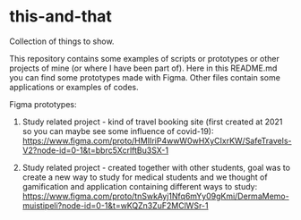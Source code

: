 # this-and-that
Collection of things to show.

This repository contains some examples of scripts or prototypes or other projects of mine (or where I have been part of).
Here in this README.md you can find some prototypes made with Figma. Other files contain some applications or examples of
codes.

Figma prototypes:
1. Study related project - kind of travel booking site (first created at 2021 so you can maybe see
some influence of covid-19):
https://www.figma.com/proto/HMIIriP4wwW0wHXyCIxrKW/SafeTravels-V2?node-id=0-1&t=bbrc5XcrlftBu3SX-1

2. Study related project - created together with other students, goal was to create a new way to study
for medical students and we thought of gamification and application containing different ways to study:
https://www.figma.com/proto/tnSwkAyj1Nfq6mYy09gKmi/DermaMemo-muistipeli?node-id=0-1&t=wKQZn3ZuF2MClWSr-1

